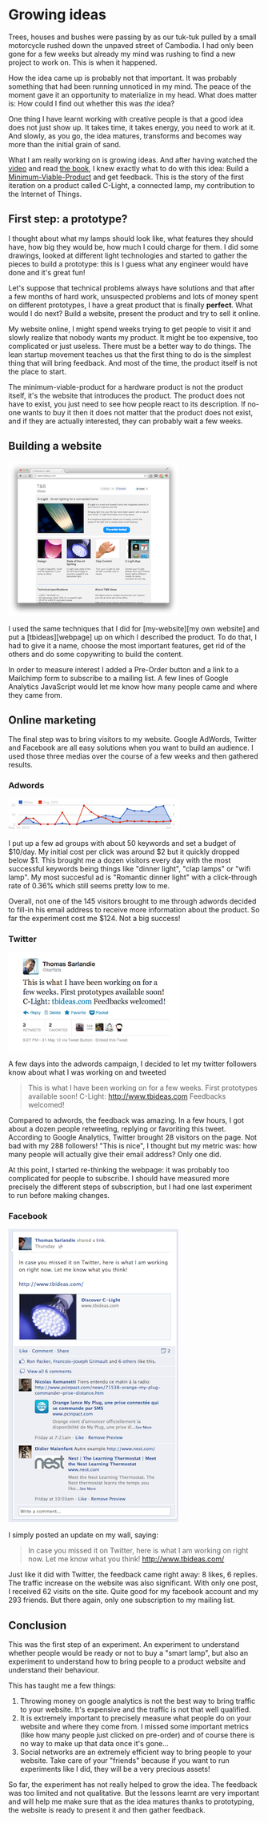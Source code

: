 Growing ideas
=============

Trees, houses and bushes were passing by as our tuk-tuk pulled by a small motorcycle rushed down the unpaved street of Cambodia. I had only been gone for a few weeks but already my mind was rushing to find a new project to work on. This is when it happened.

How the idea came up is probably not that important. It was probably something that had been running unnoticed in my mind. The peace of the moment gave it an opportunity to materialize in my head. What does matter is: How could I find out whether this was *the* idea? 

One thing I have learnt working with creative people is that a good idea does not just show up. It takes time, it takes energy, you need to work at it. And slowly, as you go, the idea matures, transforms and becomes way more than the initial grain of sand.

What I am really working on is growing ideas. And after having watched the [video][leanstartupvideo] and read [the book][leanstartupbook], I knew exactly what to do with this idea: Build a [Minimum-Viable-Product][mvp] and get feedback. This is the story of the first iteration on a product called C-Light, a connected lamp, my contribution to the Internet of Things.

[leanstartupbook]: http://theleanstartup.com/book
[leanstartupvideo]: http://www.youtube.com/watch?v=i65PaoTlVKg&feature=youtu.be
[mvp]: http://en.wikipedia.org/wiki/Minimum_viable_product
[nest]: http://www.nest.com/
[my-website]: working-in-small-batch-my-website.md
[tbideas]: http://www.tbideas.com/

<!readmore/>

First step: a prototype?
------------------------

I thought about what my lamps should look like, what features they should have, how big they would be, how much I could charge for them. I did some drawings, looked at different light technologies and started to gather the pieces to build a prototype: this is I guess what any engineer would have done and it's great fun!

Let's suppose that technical problems always have solutions and that after a few months of hard work, unsuspected problems and lots of money spent on different prototypes, I have a great product that is finally **perfect**. What would I do next? Build a website, present the product and try to sell it online.

My website online, I might spend weeks trying to get people to visit it and slowly realize that nobody wants my product. It might be too expensive, too complicated or just useless. There must be a better way to do things. The lean startup movement teaches us that the first thing to do is the simplest thing that will bring feedback. And most of the time, the product itself is not the place to start.

The minimum-viable-product for a hardware product is not the product itself, it's the website that introduces the product. The product does not have to exist, you just need to see how people react to its description. If no-one wants to buy it then it does not matter that the product does not exist, and if they are actually interested, they can probably wait a few weeks.

Building a website
------------------

![C-Light first website](/img/clight-web-v1.png)

I used the same techniques that I did for [my-website][my own website] and put a [tbideas][webpage] up on which I described the product. To do that, I had to give it a name, choose the most important features, get rid of the others and do some copywriting to build the content.

In order to measure interest I added a Pre-Order button and a link to a Mailchimp form to subscribe to a mailing list. A few lines of Google Analytics JavaScript would let me know how many people came and where they came from.

Online marketing
----------------

The final step was to bring visitors to my website. Google AdWords, Twitter and Facebook are all easy solutions when you want to build an audience. I used those three medias over the course of a few weeks and then gathered results.

### Adwords

![Evolution of the number of clicks and the cost per click](/img/adwords-evolution.png)

I put up a few ad groups with about 50 keywords and set a budget of $10/day. My initial cost per click was around $2 but it quickly dropped below $1. This brought me a dozen visitors every day with the most successful keywords being things like "dinner light", "clap lamps" or "wifi lamp". My most succesful ad is "Romantic dinner light" with a click-through rate of 0.36% which still seems pretty low to me.

Overall, not one of the 145 visitors brought to me through adwords decided to fill-in his email address to receive more information about the product. So far the experiment cost me $124. Not a big success!

### Twitter

![C-Light first tweet](/img/clight-tweet-1.png)

A few days into the adwords campaign, I decided to let my twitter followers know about what I was working on and tweeted 

> This is what I have been working on for a few weeks. First prototypes available soon! C-Light: http://www.tbideas.com Feedbacks welcomed!

Compared to adwords, the feedback was amazing. In a few hours, I got about a dozen people retweeting, replying or favoriting this tweet. According to Google Analytics, Twitter brought 28 visitors on the page. Not bad with my 288 followers! "This is nice", I thought but my metric was: how many people will actually give their email address? Only one did.

At this point, I started re-thinking the webpage: it was probably too complicated for people to subscribe. I should have measured more precisely the different steps of subscription, but I had one last experiment to run before making changes.

### Facebook

![C-Light facebook post](/img/clight-facebook-1.png)

I simply posted an update on my wall, saying:
> In case you missed it on Twitter, here is what I am working on right now. Let me know what you think! http://www.tbideas.com/

Just like it did with Twitter, the feedback came right away: 8 likes, 6 replies. The traffic increase on the website was also significant. With only one post, I received 62 visits on the site. Quite good for my facebook account and my 293 friends. But there again, only one subscription to my mailing list.

Conclusion
----------

This was the first step of an experiment. An experiment to understand whether people would be ready or not to buy a "smart lamp", but also an experiment to understand how to bring people to a product website and understand their behaviour.

This has taught me a few things:

1. Throwing money on google analytics is not the best way to bring traffic to your website. It's expensive and the traffic is not that well qualified.
1. It is extremely important to precisely measure what people do on your website and where they come from. I missed some important metrics (like how many people just clicked on pre-order) and of course there is no way to make up that data once it's gone...
1. Social networks are an extremely efficient way to bring people to your website. Take care of your "friends" because if you want to run experiments like I did, they will be a very precious assets!

So far, the experiment has not really helped to grow the idea. The feedback was too limited and not qualitative. But the lessons learnt are very important and will help me make sure that as the idea matures thanks to prototyping, the website is ready to present it and then gather feedback.


